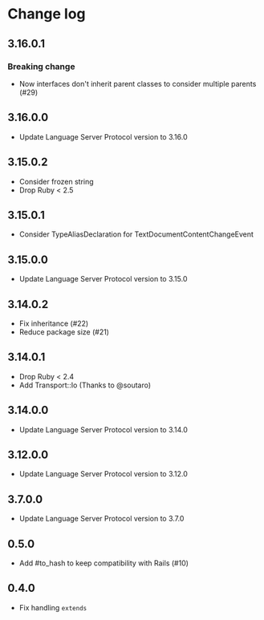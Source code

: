 # Change log

## 3.16.0.1

### Breaking change

- Now interfaces don't inherit parent classes to consider multiple parents (#29)

## 3.16.0.0

- Update Language Server Protocol version to 3.16.0

## 3.15.0.2

- Consider frozen string
- Drop Ruby < 2.5

## 3.15.0.1

- Consider TypeAliasDeclaration for TextDocumentContentChangeEvent

## 3.15.0.0

- Update Language Server Protocol version to 3.15.0

## 3.14.0.2

- Fix inheritance (#22)
- Reduce package size (#21)

## 3.14.0.1

- Drop Ruby < 2.4
- Add Transport::Io (Thanks to @soutaro)

## 3.14.0.0

- Update Language Server Protocol version to 3.14.0

## 3.12.0.0

- Update Language Server Protocol version to 3.12.0

## 3.7.0.0

- Update Language Server Protocol version to 3.7.0

## 0.5.0

- Add #to_hash to keep compatibility with Rails (#10)

## 0.4.0

- Fix handling `extends`
